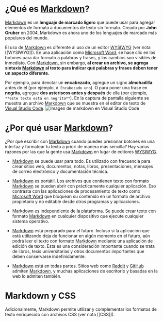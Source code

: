 # ¿Qué es [Markdown](https://www.markdownguide.org/)?

[Markdown](https://www.markdownguide.org/) es un **lenguaje de marcado ligero** que puede usar para agregar elementos de formato a documentos de texto sin formato. Creado por **John Gruber** en 2004, Markdown es ahora uno de los lenguajes de marcado más populares del mundo.

El uso de [Markdown](https://www.markdownguide.org/) es diferente al uso de un editor [WYSIWYG](https://en.wikipedia.org/wiki/WYSIWYG) (ver nota [[WYSIWYG]]). En una aplicación como [Microsoft Word](https://www.microsoft.com/es-es/microsoft-365/word?ef_id=_k_8e9287dfecaa12843fcae093879f4eee_k_&OCID=AIDcmmwtwnjzy2_SEM__k_8e9287dfecaa12843fcae093879f4eee_k_&msclkid=8e9287dfecaa12843fcae093879f4eee), se hace clic en los botones para dar formato a palabras y frases, y los cambios son visibles de inmediato. Con [Markdown](https://www.markdownguide.org/), sin embargo, **al crear un archivo, se agrega sintaxis [Markdown](https://www.markdownguide.org/) al texto para indicar qué palabras y frases deben tener un aspecto diferente**.

Por ejemplo, para denotar un **encabezado**, agregue un signo **almohadilla** antes de él (por ejemplo, `# Encabezado uno`). O para poner una frase en **negrita**, agregue **dos asteriscos antes y después** de ella (por ejemplo, `**este texto está en negrita**`). En la captura de pantalla siguiente se muestra un archivo [Markdown](https://www.markdownguide.org/) que se muestra en el editor de texto de [Visual Studio Code](https://code.visualstudio.com/).
![Imagen de markdown en Visual Studio Code](https://mdg.imgix.net/assets/images/vscode.png?auto=format&fit=clip&q=40&w=1080)
# ¿Por qué usar [Markdown](https://www.markdownguide.org/)?

¿Por qué escribir con [Markdown](https://www.markdownguide.org/) cuando puedes presionar botones en una interfaz y formatear tu texto a priori de manera más sencilla? Hay varias razones por las que la gente usa [Markdown](https://www.markdownguide.org/) en lugar de editores [WYSIWYG](https://en.wikipedia.org/wiki/WYSIWYG).

- [Markdown](https://www.markdownguide.org/) se puede usar para todo. Es utilizado con frecuencia para crear sitios web, documentos, notas, libros, presentaciones, mensajes de correo electrónico y documentación técnica.

- [Markdown](https://www.markdownguide.org/) es portátil. Los archivos que contienen texto con formato [Markdown](https://www.markdownguide.org/) se pueden abrir con prácticamente cualquier aplicación. Eso contrasta con las aplicaciones de procesamiento de texto como [Microsoft Word](https://www.microsoft.com/es-es/microsoft-365/word?ef_id=_k_8e9287dfecaa12843fcae093879f4eee_k_&OCID=AIDcmmwtwnjzy2_SEM__k_8e9287dfecaa12843fcae093879f4eee_k_&msclkid=8e9287dfecaa12843fcae093879f4eee) que bloquean su contenido en un formato de archivo propietario y no editable desde otros programas y aplicaciones.

- [Markdown](https://www.markdownguide.org/) es independiente de la plataforma. Se puede crear texto con formato [Markdown](https://www.markdownguide.org/) en cualquier dispositivo que ejecute cualquier sistema operativo.

- [Markdown](https://www.markdownguide.org/) está preparado para el futuro. Incluso si la aplicación que está utilizando deja de funcionar en algún momento en el futuro, aún podrá leer el texto con formato [Markdown](https://www.markdownguide.org/) mediante una aplicación de edición de texto. Esta es una consideración importante cuando se trata de libros, tesis universitarias y otros documentos importantes que deben conservarse indefinidamente.

- [Markdown](https://www.markdownguide.org/) está en todas partes. Sitios web como [Reddit](https://www.reddit.com/) y [GitHub](https://github.com/) admiten [Markdown](https://www.markdownguide.org/), y muchas aplicaciones de escritorio y basadas en la web lo admiten también.
# Markdown y CSS

Adicionalmente, Markdown permite utilizar y complementar los formatos de texto enriquecido con archivos CSS (ver nota [[CSS]]).